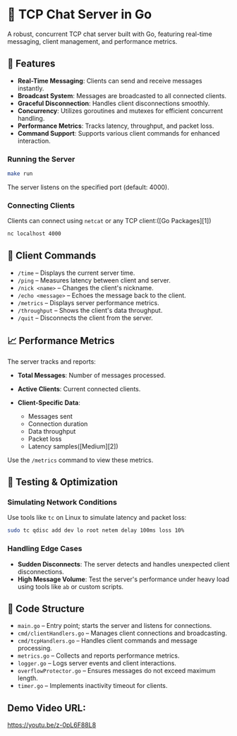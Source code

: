 # 🧠 TCP Chat Server in Go

A robust, concurrent TCP chat server built with Go, featuring real-time messaging, client management, and performance metrics.

## 🚀 Features

* **Real-Time Messaging**: Clients can send and receive messages instantly.
* **Broadcast System**: Messages are broadcasted to all connected clients.
* **Graceful Disconnection**: Handles client disconnections smoothly.
* **Concurrency**: Utilizes goroutines and mutexes for efficient concurrent handling.
* **Performance Metrics**: Tracks latency, throughput, and packet loss.
* **Command Support**: Supports various client commands for enhanced interaction.


### Running the Server

```bash
make run
```

The server listens on the specified port (default: 4000).

### Connecting Clients

Clients can connect using `netcat` or any TCP client:([Go Packages][1])

```bash
nc localhost 4000
```



## 💬 Client Commands

* `/time` – Displays the current server time.
* `/ping` – Measures latency between client and server.
* `/nick <name>` – Changes the client's nickname.
* `/echo <message>` – Echoes the message back to the client.
* `/metrics` – Displays server performance metrics.
* `/throughput` – Shows the client's data throughput.
* `/quit` – Disconnects the client from the server.

## 📈 Performance Metrics

The server tracks and reports:

* **Total Messages**: Number of messages processed.
* **Active Clients**: Current connected clients.
* **Client-Specific Data**:

  * Messages sent
  * Connection duration
  * Data throughput
  * Packet loss
  * Latency samples([Medium][2])

Use the `/metrics` command to view these metrics.

## 🧪 Testing & Optimization

### Simulating Network Conditions

Use tools like `tc` on Linux to simulate latency and packet loss:

```bash
sudo tc qdisc add dev lo root netem delay 100ms loss 10%
```

### Handling Edge Cases

* **Sudden Disconnects**: The server detects and handles unexpected client disconnections.
* **High Message Volume**: Test the server's performance under heavy load using tools like `ab` or custom scripts.

## 🧹 Code Structure

* `main.go` – Entry point; starts the server and listens for connections.
* `cmd/clientHandlers.go` – Manages client connections and broadcasting.
* `cmd/tcpHandlers.go` – Handles client commands and message processing.
* `metrics.go` – Collects and reports performance metrics.
* `logger.go` – Logs server events and client interactions.
* `overflowProtector.go` – Ensures messages do not exceed maximum length.
* `timer.go` – Implements inactivity timeout for clients.

## Demo Video URL:
https://youtu.be/z-0pL6F88L8

